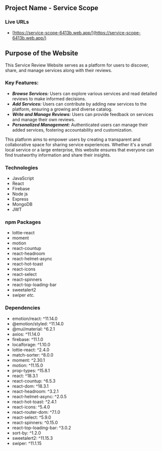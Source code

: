 
## Project Name - Service Scope
### Live URLs 
- [https://service-scope-6413b.web.app/](https://service-scope-6413b.web.app/)

## Purpose of the Website
This Service Review Website serves as a platform for users to discover, share, and manage services along with their reviews.


### Key Features:
- ***Browse Services:*** Users can explore various services and read detailed reviews to make informed decisions.
- ***Add Services:*** Users can contribute by adding new services to the platform, ensuring a growing and diverse catalog.
- ***Write and Manage Reviews:*** Users can provide feedback on services and manage their own reviews.
- ***Personalized Management:*** Authenticated users can manage their added services, fostering accountability and customization.

This platform aims to empower users by creating a transparent and collaborative space for sharing service experiences. Whether it's a small local service or a large enterprise, this website ensures that everyone can find trustworthy information and share their insights.

### Technologies
-  JavaScript
-  React
-  Firebase
-  Node js
-  Express
-  MongoDB
-  JWT

### npm Packages
- lottie-react
- moment
- motion
- react-countup
- react-headroom
- react-helmet-async
- react-hot-toast
- react-icons
- react-select
- react-spinners
- react-top-loading-bar
- sweetalert2
- swiper *etc.*
  
### Dependencies
-  emotion/react: ^11.14.0
-  @emotion/styled: ^11.14.0
-  @mui/material: ^6.2.1
-  axios: ^11.14.0
-  firebase: ^11.1.0
-  localforage: ^1.10.0
-  lottie-react: ^2.4.0
-  match-sorter: ^8.0.0
- moment: ^2.30.1  
- motion: ^11.15.0  
- prop-types: ^15.8.1  
- react: ^18.3.1  
- react-countup: ^6.5.3  
- react-dom: ^18.3.1  
- react-headroom: ^3.2.1  
- react-helmet-async: ^2.0.5  
- react-hot-toast: ^2.4.1  
- react-icons: ^5.4.0  
- react-router-dom: ^7.1.0  
- react-select: ^5.9.0  
- react-spinners: ^0.15.0  
- react-top-loading-bar: ^3.0.2  
- sort-by: ^1.2.0  
- sweetalert2: ^11.15.3  
- swiper: ^11.1.15  

    


